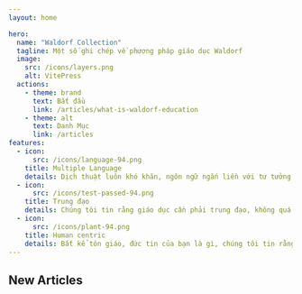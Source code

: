 ```yaml
---
layout: home

hero:
  name: "Waldorf Collection"
  tagline: Một số ghi chép về phương pháp giáo dục Waldorf
  image:
    src: /icons/layers.png
    alt: VitePress
  actions:
    - theme: brand
      text: Bắt đầu
      link: /articles/what-is-waldorf-education
    - theme: alt
      text: Danh Mục
      link: /articles
features:
  - icon:
      src: /icons/language-94.png
    title: Multiple Language
    details: Dịch thuật luôn khó khăn, ngôn ngữ ngắn liền với tư tưởng của một dân tộc, một quốc gia. Việt dịch là không hoàn hảo, vậy chúng tôi xin để lại văn bản gốc để đọc giả tự mình nghiệm lấy nếu có thể.
  - icon:
      src: /icons/test-passed-94.png
    title: Trung đạo
    details: Chúng tôi tin rằng giáo dục cần phải trung đạo, không quá cứng nhắc, không quá lỏng lẻo. Sự giáo dục đúng giống như đi trên chỉ mảnh, không thể quá chặt, cũng không thể quá lỏng. Thiếu một chút, thừa một chút đều không tốt.
  - icon:
      src: /icons/plant-94.png
    title: Human centric
    details: Bất kể tôn giáo, đức tin của bạn là gì, chúng tôi tin rằng, trong giáo dục con người thì con người phải là trung tâm.
---
```


## New Articles

<ArticleList/>
